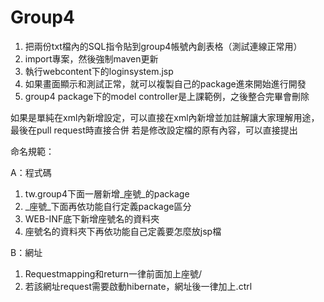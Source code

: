 # Group4

1. 把兩份txt檔內的SQL指令貼到group4帳號內創表格（測試連線正常用）
2. import專案，然後強制maven更新
3. 執行webcontent下的loginsystem.jsp
4. 如果畫面顯示和測試正常，就可以複製自己的package進來開始進行開發
5. group4 package下的model controller是上課範例，之後整合完畢會刪除

如果是單純在xml內新增設定，可以直接在xml內新增並加註解讓大家理解用途，最後在pull request時直接合併
若是修改設定檔的原有內容，可以直接提出

命名規範：

A：程式碼
1. tw.group4下面一層新增_座號_的package
2. _座號_下面再依功能自行定義package區分
3. WEB-INF底下新增座號名的資料夾
4. 座號名的資料夾下再依功能自己定義要怎麼放jsp檔

B：網址
1. Requestmapping和return一律前面加上座號/
2. 若該網址request需要啟動hibernate，網址後一律加上.ctrl
